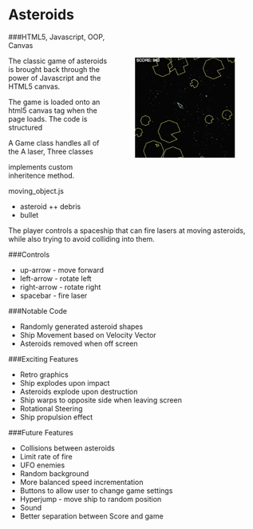 Asteroids
=========

<img align="right" width="200" style="padding: 50px" src="img/screenshot.png">
###HTML5, Javascript, OOP, Canvas


The classic game of asteroids is brought back through the power of Javascript and the HTML5 canvas.

The game is loaded onto an html5 canvas tag when the page loads.
The code is structured

A Game class handles all of the
A laser, Three classes

implements custom inheritence method.

moving_object.js
+ asteroid
++ debris
+ bullet


The player controls a spaceship that can fire lasers at moving asteroids, while also trying to avoid colliding into them.



###Controls
+ up-arrow - move forward
+ left-arrow - rotate left
+ right-arrow - rotate right
+ spacebar - fire laser

###Notable Code
+ Randomly generated asteroid shapes
+ Ship Movement based on Velocity Vector
+ Asteroids removed when off screen

###Exciting Features
+ Retro graphics
+ Ship explodes upon impact
+ Asteroids explode upon destruction
+ Ship warps to opposite side when leaving screen
+ Rotational Steering
+ Ship propulsion effect



###Future Features
+ Collisions between asteroids
+ Limit rate of fire
+ UFO enemies
+ Random background
+ More balanced speed incrementation
+ Buttons to allow user to change game settings
+ Hyperjump - move ship to random position
+ Sound
+ Better separation between Score and game
